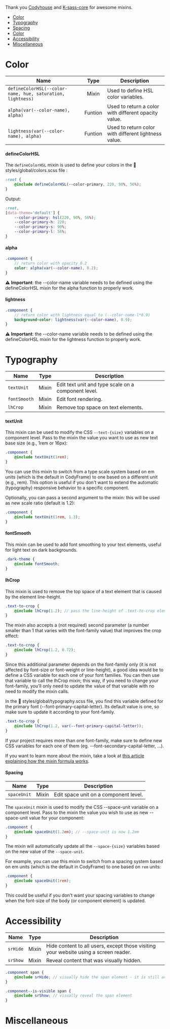 Thank you [Codyhouse](https://codyhouse.co/ds/docs/framework/mixins) and [K-sass-core](https://github.com/baonguyenyam/k-sass-core) for awesome mixins.

-   [Color](#color)
-   [Typography](#typography)
-   [Spacing](#spacing)
-   [Color](#color)
-   [Accessibility](#accessibility)
-   [Miscellaneous](#miscellaneous)

# Color

| Name                                                       |  Type   | Description                                          |
| ---------------------------------------------------------- | :-----: | ---------------------------------------------------- |
| `defineColorHSL(--color-name, hue, saturation, lightness)` |  Mixin  | Used to define HSL color variables.                  |
| `alpha(var(--color-name), alpha)`                          | Funtion | Used to return a color with different opacity value. |
| `lightness(var(--color-name), alpha)`                      | Funtion | Used to return color with different lightness value. |

#### defineColorHSL

The `defineColorHSL` mixin is used to define your colors in the 📁 styles/global/colors.scss file :

```scss
:root {
	@include defineColorHSL(--color-primary, 220, 90%, 56%);
}
```

Output:

```scss
:root,
[data-theme='default'] {
	--color-primary: hsl(220, 90%, 56%);
	--color-primary-h: 220;
	--color-primary-s: 90%;
	--color-primary-l: 56%;
}
```

#### alpha

```scss
.component {
	// return color with opacity 0.2
	color: alpha(var(--color-name), 0.2);
}
```

⚠️ **Important**: the --color-name variable needs to be defined using the defineColorHSL mixin for the alpha function to properly work.

#### lightness

```scss
.component {
	// return color with lightness equal to (--color-name-l*0.9)
	background-color: lightness(var(--color-name), 0.9);
}
```

⚠️ **Important**: the --color-name variable needs to be defined using the defineColorHSL mixin for the lightness function to properly work.

# Typography

| Name         | Type  | Description                                         |
| ------------ | :---: | --------------------------------------------------- |
| `textUnit`   | Mixin | Edit text unit and type scale on a component level. |
| `fontSmooth` | Mixin | Edit font rendering.                                |
| `lhCrop`     | Mixin | Remove top space on text elements.                  |

#### textUnit

This mixin can be used to modify the CSS `--text-{size}` variables on a component level. Pass to the mixin the value you want to use as new text base size (e.g., 1rem or 16px):

```scss
.component {
	@include textUnit(1rem);
}
```

You can use this mixin to switch from a type scale system based on em units (which is the default in CodyFrame) to one based on a different unit (e.g., rem). This option is useful if you don't want to extend the automatic (typography) responsive behavior to a specific component.

Optionally, you can pass a second argument to the mixin: this will be used as new scale ratio (default is 1.2):

```scss
.component {
	@include textUnit(1rem, 1.3);
}
```

#### fontSmooth

This mixin can be used to add font smoothing to your text elements, useful for light text on dark backgrounds.

```scss
.dark-theme {
	@include fontSmooth;
}
```

#### lhCrop

This mixin is used to remove the top space of a text element that is caused by the element line-height.

```scss
.text-to-crop {
	@include lhCrop(1.2); // pass the line-height of .text-to-crop element
}
```

The mixin also accepts a (not required) second parameter (a number smaller than 1 that varies with the font-family value) that improves the crop effect:

```scss
.text-to-crop {
	@include lhCrop(1.2, 0.72);
}
```

Since this additional parameter depends on the font-family only (it is not affected by font-size or font-weight or line-height), a good idea would be to define a CSS variable for each one of your font families. You can then use that variable to call the lhCrop mixin; this way, if you need to change your font-family, you’ll only need to update the  value of that variable with no need to modify the mixin calls.

In the 📁 styles/global/typography.scss file, you find this variable defined for the primary font (--font-primary-capital-letter). Its default value is one, so make sure to update it according to your font-family.

```scss
.text-to-crop {
	@include lhCrop(1.2, var(--font-primary-capital-letter));
}
```

If your project requires more than one font-family, make sure to define new CSS variables for each one of them (eg. --font-secondary-capital-letter, ...).

If you want to learn more about the mixin, take a look at [this article explaining how the mixin formula works](https://codyhouse.co/blog/post/line-height-crop).

#### Spacing

| Name        | Type  | Description                           |
| ----------- | :---: | ------------------------------------- |
| `spaceUnit` | Mixin | Edit space unit on a component level. |

The `spaceUnit` mixin is used to modify the CSS --space-unit variable on a component level. Pass to the mixin the value you wish to use as new --space-unit value for your component:

```scss
.component {
	@include spaceUnit(1.2em); // --space-unit is now 1.2em
}
```

The mixin will automatically update all the `--space-{size}` variables based on the new value of the `--space-unit`.

For example, you can use this mixin to switch from a spacing system based on em units (which is the default in CodyFrame) to one based on `rem` units:

```scss
.component {
	@include spaceUnit(1rem);
}
```

This could be useful if you don't want your spacing variables to change when the font-size of the body (or component element) is updated.

# Accessibility

| Name     | Type  | Description                                                                          |
| -------- | :---: | ------------------------------------------------------------------------------------ |
| `srHide` | Mixin | Hide content to all users, except those visiting your website using a screen reader. |
| `srShow` | Mixin | Reveal content that was visually hidden.                                             |

```scss
.component span {
	@include srHide; // visually hide the span element - it is still accessible to SR
}

.component--is-visible span {
	@include srShow; // visually reveal the span element
}
```

# Miscellaneous
